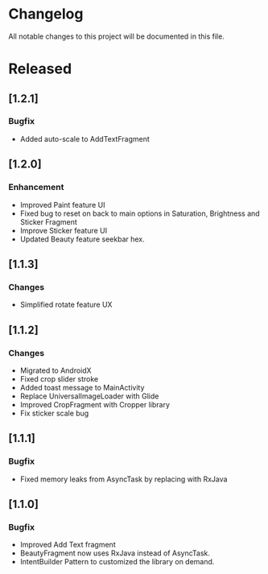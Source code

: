 # Changelog
All notable changes to this project will be documented in this file.

# Released

## [1.2.1]
### Bugfix
- Added auto-scale to AddTextFragment

## [1.2.0]
### Enhancement 
- Improved Paint feature UI
- Fixed bug to reset on back to main options in Saturation, Brightness and Sticker Fragment
- Improve Sticker feature UI
- Updated Beauty feature seekbar hex.

## [1.1.3]
### Changes
- Simplified rotate feature UX

## [1.1.2]
### Changes
- Migrated to AndroidX
- Fixed crop slider stroke
- Added toast message to MainActivity
- Replace UniversalImageLoader with Glide
- Improved CropFragment with Cropper library
- Fix sticker scale bug

## [1.1.1]
### Bugfix
- Fixed memory leaks from AsyncTask by replacing with RxJava

## [1.1.0]
### Bugfix
- Improved Add Text fragment
- BeautyFragment now uses RxJava instead of AsyncTask.
- IntentBuilder Pattern to customized the library on demand.